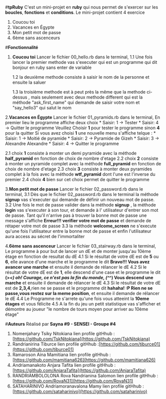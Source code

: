 #**tpRuby**
C'est un mini-projet en **ruby** qui nous permet de s'exercer sur les **boucles**, **fonctions** et **conditions**.
Le mini-projet contient 4 exercice
 1. Coucou toi
 2. Vacances en Égypte
 3. Mon petit mot de passe
 4. 6ème sans ascenceurs

#**Fonctionnalité** 
 1. **Coucou toi**
 Lancer le fichier 00_hello.rb dans le terminal, 
 	1.1 Une fois lancer la premier methode vas s'executer qui est un programme qui dit bonjour en ruby sans enter de variable

	1.2 la deuxième methode consiste à saisir le nom de la personne et ensuite la saluer

	1.3 la troisième methode est à peut près la même que la methode ci-dessus , mais seulement avec deux methode different qui est la méthode "ask_first_name" qui demande de saisir votre nom et "say_hello3" qui salut le nom

 2.**Vacances en Égypte**
 Lancer le fichier 01_pyramids.rb dans le terminal, 
 En premier lieu le programme affiche deux choix
 	* Saisir: 1 -> Tester
	* Saisir: 4 -> Quitter le programme
 Veuillez Choisir **1** pour tester le programme sinon **4** pour la quitter
 Si vous avez choisi **1** une nouvelle menu s'affiche telque :
 	* Saisir: 1 -> Moitié de pyramide
    * Saisir: 2 -> Pyramide de Gizeh
    * Saisir: 3 -> Alexandre Alexandre
    * Saisir: 4 -> Quitter le programme

 2.1 choix **1** consiste à monter un demi pyramide avec la méthode **half_pyramid** en fonction de choix de nombre d'etage
 2.2 choix **2** consiste à monter un pyramide complet avec la méthode  **full_pyramid** en fonction de choix de nombre d'etage
 2.3 choix **3** consiste à monter deux pyramides complet à la fois avec la méthode **wtf_pyramid** dont l'une est l'inverse du premier
 2.4 choix **4** bien sur cet choix permet de quitter le programme

 3.**Mon petit mot de passe**
 Lancer le fichier 02_password.rb dans le terminal, 
 3.1 Dès que le fichier 02_password.rb dans le terminal la méthode **signup** vas s'executer qui demande de définir un nouveau mot de passe.
 3.2 Une fois le mot de passe valider dans la méthode **signup** , la méthode **login** vas s'executer à son tour, et demande à l' utilisateur d'entrer son mot de passe. 
 Tant qu'il n'arrive pas à trouver la bonne mot de passe une message s'affiche **Erreur!!! verifier votre mot de passe** et demande de rétaper votre mot de passe
 3.3 la méthode **welcome_screen** ne s'execute qu'une fois l'utilisateur entre la bonne mot de passe et enfin l'utilisateur aura access au sécret de l'immortaliter

 4.**6ème sans ascenceur**
 Lancer le fichier 03_stairway.rb dans le terminal, 
 Le programme à pour but de lancer un dE et de monter jusqu'au 10ème étage en fonction de resultat du dE
 4.1 Si le résultat de votre dE est de  **5** ou **6**, elle avance d'une marche et le programme le dit **Bravo!!! Vous avez avancer une marche** et ensuite il demande de rélancer le dE
 4.2 Si le résultat de votre dE est de **1**, elle descend d'une case et le programme le dit **(>_<) oh! Courage, ce n'est pas la fin du monde,  (^_^) Vous descend une marche** et ensuite il demande de rélancer le dE
 4.3 Si le résultat de votre dE est de **2,3,4**,rien ne se passe et le programme dit **hahaha! :P Rien ne se passe,vous restez sur la meme position**, et ensuite il demande de rélancer le dE
 4.4 Le Programme ne s'arrete qu'une fois vous atteeint la **10eme étages** et vous félicite
 4.5 A la fin du jeu un petit statistique vas s'afficher et démontre au joueur "le nombre de tours moyen pour arriver au 10ème étage"

#**Auteurs**
Réalisé par **Sayna #9 - SENSEI - Groupe #4**

 1. Nomenjahary Tsiky Nitokiana
	 lien profile gitHhub : [https://github.com/TskNitokiana](https://github.com/TskNitokiana)
 2. Randrianirina Tiburce
	 lien profile gitHhub :[https://github.com/tiburce01](https://github.com/tiburce01)	 
 3. Ramaroson Aina Mamitiana
	  lien profile gitHhub : [https://github.com/mamitiana626](https://github.com/mamitiana626)
 4. Andriamanakoto Anjara Tafita
	lien profile gitHhub : [https://github.com/AnjaraTafita](https://github.com/AnjaraTafita)
 5. RANDRIAMBOLOLONA Rova Nandrianina Salomon
	 lien profile gitHhub : [https://github.com/RovaN31](https://github.com/RovaN31)	 
 6. SATAHARINIVO Andriamoranavalona Mamy
	 lien profile gitHhub : [https://github.com/sataharinivo](https://github.com/sataharinivo)